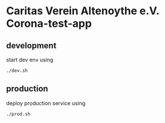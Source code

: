 # Caritas Verein Altenoythe e.V. Corona-test-app
## development
start dev env using
```
./dev.sh
```

## production
deploy production service using
```
./prod.sh
```
